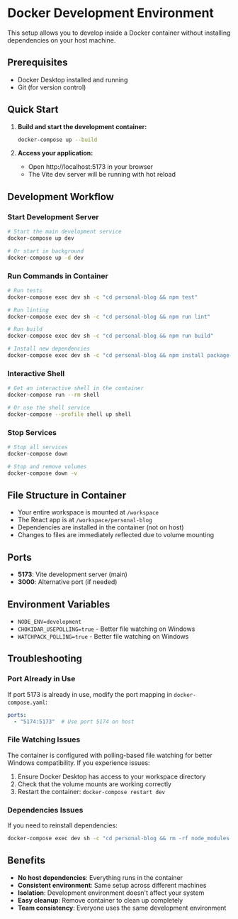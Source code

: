 # Docker Development Environment

This setup allows you to develop inside a Docker container without installing dependencies on your host machine.

## Prerequisites

- Docker Desktop installed and running
- Git (for version control)

## Quick Start

1. **Build and start the development container:**
   ```bash
   docker-compose up --build
   ```

2. **Access your application:**
   - Open http://localhost:5173 in your browser
   - The Vite dev server will be running with hot reload

## Development Workflow

### Start Development Server
```bash
# Start the main development service
docker-compose up dev

# Or start in background
docker-compose up -d dev
```

### Run Commands in Container
```bash
# Run tests
docker-compose exec dev sh -c "cd personal-blog && npm test"

# Run linting
docker-compose exec dev sh -c "cd personal-blog && npm run lint"

# Run build
docker-compose exec dev sh -c "cd personal-blog && npm run build"

# Install new dependencies
docker-compose exec dev sh -c "cd personal-blog && npm install package-name"
```

### Interactive Shell
```bash
# Get an interactive shell in the container
docker-compose run --rm shell

# Or use the shell service
docker-compose --profile shell up shell
```

### Stop Services
```bash
# Stop all services
docker-compose down

# Stop and remove volumes
docker-compose down -v
```

## File Structure in Container

- Your entire workspace is mounted at `/workspace`
- The React app is at `/workspace/personal-blog`
- Dependencies are installed in the container (not on host)
- Changes to files are immediately reflected due to volume mounting

## Ports

- **5173**: Vite development server (main)
- **3000**: Alternative port (if needed)

## Environment Variables

- `NODE_ENV=development`
- `CHOKIDAR_USEPOLLING=true` - Better file watching on Windows
- `WATCHPACK_POLLING=true` - Better file watching on Windows

## Troubleshooting

### Port Already in Use
If port 5173 is already in use, modify the port mapping in `docker-compose.yaml`:
```yaml
ports:
  - "5174:5173"  # Use port 5174 on host
```

### File Watching Issues
The container is configured with polling-based file watching for better Windows compatibility. If you experience issues:

1. Ensure Docker Desktop has access to your workspace directory
2. Check that the volume mounts are working correctly
3. Restart the container: `docker-compose restart dev`

### Dependencies Issues
If you need to reinstall dependencies:
```bash
docker-compose exec dev sh -c "cd personal-blog && rm -rf node_modules package-lock.json && npm install"
```

## Benefits

- **No host dependencies**: Everything runs in the container
- **Consistent environment**: Same setup across different machines
- **Isolation**: Development environment doesn't affect your system
- **Easy cleanup**: Remove container to clean up completely
- **Team consistency**: Everyone uses the same development environment
